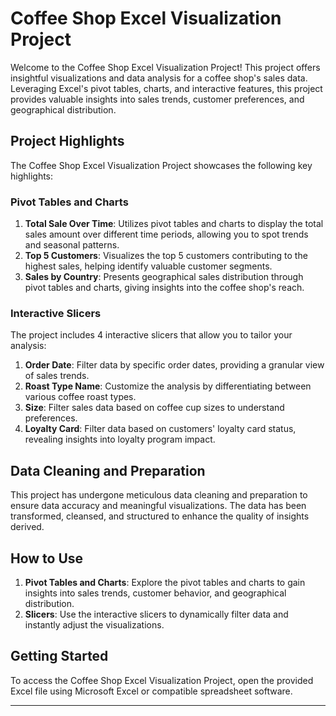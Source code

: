 # Coffee Shop Excel Visualization Project

Welcome to the Coffee Shop Excel Visualization Project! This project offers insightful visualizations and data analysis for a coffee shop's sales data. Leveraging Excel's pivot tables, charts, and interactive features, this project provides valuable insights into sales trends, customer preferences, and geographical distribution.

## Project Highlights

The Coffee Shop Excel Visualization Project showcases the following key highlights:

### Pivot Tables and Charts

1. **Total Sale Over Time**: Utilizes pivot tables and charts to display the total sales amount over different time periods, allowing you to spot trends and seasonal patterns.
2. **Top 5 Customers**: Visualizes the top 5 customers contributing to the highest sales, helping identify valuable customer segments.
3. **Sales by Country**: Presents geographical sales distribution through pivot tables and charts, giving insights into the coffee shop's reach.

### Interactive Slicers

The project includes 4 interactive slicers that allow you to tailor your analysis:

1. **Order Date**: Filter data by specific order dates, providing a granular view of sales trends.
2. **Roast Type Name**: Customize the analysis by differentiating between various coffee roast types.
3. **Size**: Filter sales data based on coffee cup sizes to understand preferences.
4. **Loyalty Card**: Filter data based on customers' loyalty card status, revealing insights into loyalty program impact.

## Data Cleaning and Preparation

This project has undergone meticulous data cleaning and preparation to ensure data accuracy and meaningful visualizations. The data has been transformed, cleansed, and structured to enhance the quality of insights derived.

## How to Use

1. **Pivot Tables and Charts**: Explore the pivot tables and charts to gain insights into sales trends, customer behavior, and geographical distribution.
2. **Slicers**: Use the interactive slicers to dynamically filter data and instantly adjust the visualizations.

## Getting Started

To access the Coffee Shop Excel Visualization Project, open the provided Excel file using Microsoft Excel or compatible spreadsheet software.

---
